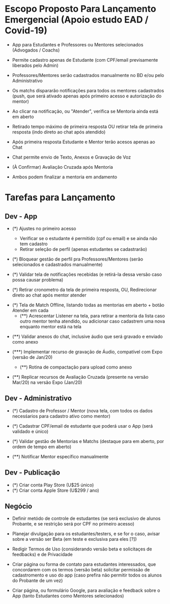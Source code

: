 # Escopo Proposto Para Lançamento Emergencial (Apoio estudo EAD / Covid-19)

+ App para Estudantes e Professores ou Mentores selecionados (Advogados / Coachs)

+ Permite cadastro apenas de Estudante (com CPF/email previsamente liberados pelo Admin)

+ Professores/Mentores serão cadastrados manualmente no BD e/ou pelo Administrativo

+ Os matchs dispararão notificações para todos os mentores cadastrados (push, que será ativado apenas após primeiro acesso e autorização do mentor)

+ Ao clicar na notificação, ou "Atender", verifica se Mentoria ainda está em aberto

+ Retirado tempo máximo de primeira resposta OU retirar tela de primeira resposta (indo direto ao chat após atendido)

+ Após primeira resposta Estudante e Mentor terão acesos apenas ao Chat

+ Chat permite envio de Texto, Anexos e Gravação de Voz

+ (À Confirmar) Avaliação Cruzada após Mentoria

+ Ambos podem finalizar a mentoria em andamento







# Tarefas para Lançamento

## Dev - App

+ (*) Ajustes no primeiro acesso
   - Verificar se o estudante é permitido (cpf ou email) e se ainda não tem cadastro
   - Retirar seleção de perfil (apenas estudantes se cadastrarão)

+ (*) Bloquear gestão de perfil pra Professores/Mentores (serão selecionados e cadastrados manualmente)

+ (*) Validar tela de notificações recebidas (e retirá-la dessa versão caso possa causar problema)

+ (*) Retirar cronometro da tela de primeira resposta, OU, Redirecionar direto ao chat após mentor atender

- (*) Tela de Match Offline, listando todas as mentorias em aberto + botão Atender em cada
	- (**) Acrescentar Listener na tela, para retirar a mentoria da lista caso outro mentor tenha atendido, ou adicionar caso cadastrem uma nova enquanto mentor está na tela

+ (**) Validar anexos do chat, inclusive áudio que será gravado e enviado como anexo

+ (***) Implementar recurso de gravação de Áudio, compatível com Expo (versão de Jan/20)
   - (**) Rotina de compactação para upload como anexo

+ (**) Replicar recursos de Avaliação Cruzada (presente na versão Mar/20) na versão Expo (Jan/20)


## Dev - Administrativo

+ (*) Cadastro de Professor / Mentor (nova tela, com todos os dados necesśarios para cadastro ativo como mentor)

+ (*) Cadastrar CPF/email de estudante que poderá usar o App (será validado e único)

+ (*) Validar gestão de Mentorias e Matchs (destaque para em aberto, por ordem de tempo em aberto)

+ (**) Notificar Mentor específico manualmente


## Dev - Publicação

+ (*) Criar conta Play Store (U$25 único)
+ (*) Criar conta Apple Store (U$299 / ano)



## Negócio

+ Definir metódo de controle de estudantes (se será exclusivo de alunos Probante, e se restrição será por CPF no primeiro acesso)

+ Planejar divulgação para os estudantes/testers, e se for o caso, avisar sobre a versão ser Beta (em teste e exclusiva para eles [?])

+ Redigir Termos de Uso (considerando versão beta e solicitaçes de feedbacks) e de Privacidade

+ Criar página ou forma de contato para estudantes interessados, que concordarem com os termos (versão beta) solicitar permissão de cadastromento e uso do app (caso prefira não permitir todos os alunos do Probante de um vez)

+ Criar página, ou formulário Google, para avaliação e feedback sobre o App (tanto Estudantes como Mentores selecionados)
